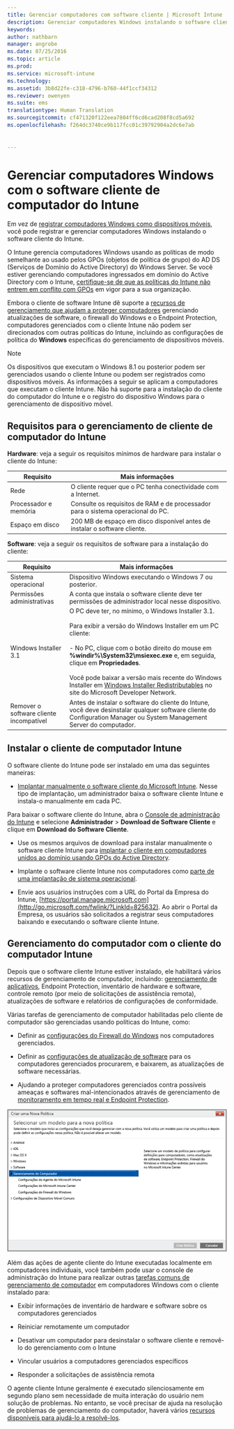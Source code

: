 ```yaml
---
title: Gerenciar computadores com software cliente | Microsoft Intune
description: Gerenciar computadores Windows instalando o software cliente do Intune.
keywords: 
author: nathbarn
manager: angrobe
ms.date: 07/25/2016
ms.topic: article
ms.prod: 
ms.service: microsoft-intune
ms.technology: 
ms.assetid: 3b8d22fe-c318-4796-b760-44f1ccf34312
ms.reviewer: owenyen
ms.suite: ems
translationtype: Human Translation
ms.sourcegitcommit: cf471320f122eea7804ff6cd6cad208f8cd5a692
ms.openlocfilehash: f264dc3740ce9b117fcc01c39792904a2dc6e7ab


---
```


# Gerenciar computadores Windows com o software cliente de computador do Intune
Em vez de [registrar computadores Windows como dispositivos móveis](set-up-windows-device-management-with-microsoft-intune.md), você pode registrar e gerenciar computadores Windows instalando o software cliente do Intune.

O Intune gerencia computadores Windows usando as políticas de modo semelhante ao usado pelos GPOs (objetos de política de grupo) do AD DS (Serviços de Domínio do Active Directory) do Windows Server. Se você estiver gerenciando computadores ingressados em domínio do Active Directory com o Intune, [certifique-se de que as políticas do Intune não entrem em conflito com GPOs](resolve-gpo-and-microsoft-intune-policy-conflicts.md) em vigor para a sua organização.

Embora o cliente de software Intune dê suporte a [recursos de gerenciamento que ajudam a proteger computadores](policies-to-protect-windows-pcs-in-microsoft-intune.md) gerenciando atualizações de software, o firewall do Windows e o Endpoint Protection, computadores gerenciados com o cliente Intune não podem ser direcionados com outras políticas do Intune, incluindo as configurações de política do **Windows** específicas do gerenciamento de dispositivos móveis.

> [!NOTE]
> Os dispositivos que executam o Windows 8.1 ou posterior podem ser gerenciados usando o cliente Intune ou podem ser registrados como dispositivos móveis. As informações a seguir se aplicam a computadores que executam o cliente Intune. Não há suporte para a instalação do cliente do computador do Intune e o registro do dispositivo Windows para o gerenciamento de dispositivo móvel.

## Requisitos para o gerenciamento de cliente de computador do Intune

**Hardware**: veja a seguir os requisitos mínimos de hardware para instalar o cliente do Intune:

|Requisito|Mais informações|
|---------------|--------------------|
|Rede|O cliente requer que o PC tenha conectividade com a Internet.|
|Processador e memória|Consulte os requisitos de RAM e de processador para o sistema operacional do PC.|
|Espaço em disco|200 MB de espaço em disco disponível antes de instalar o software cliente.|

**Software**: veja a seguir os requisitos de software para a instalação do cliente:

|Requisito|Mais informações|
|---------------|--------------------|
|Sistema operacional | Dispositivo Windows executando o Windows 7 ou posterior. |
|Permissões administrativas|A conta que instala o software cliente deve ter permissões de administrador local nesse dispositivo.|
|Windows Installer 3.1|O PC deve ter, no mínimo, o Windows Installer 3.1.<br /><br />Para exibir a versão do Windows Installer em um PC cliente:<br /><br />-   No PC, clique com o botão direito do mouse em **%windir%\System32\msiexec.exe** e, em seguida, clique em **Propriedades**.<br /><br />Você pode baixar a versão mais recente do Windows Installer em [Windows Installer Redistributables](http://go.microsoft.com/fwlink/?LinkID=234258) no site do Microsoft Developer Network.|
|Remover o software cliente incompatível|Antes de instalar o software do cliente do Intune, você deve desinstalar qualquer software cliente do Configuration Manager ou System Management Server do computador.|

## Instalar o cliente de computador Intune
O software cliente do Intune pode ser instalado em uma das seguintes maneiras:

-  [Implantar manualmente o software cliente do Microsoft Intune](install-the-windows-pc-client-with-microsoft-intune.md#to-manually-deploy-the-client-software). Nesse tipo de implantação, um administrador baixa o software cliente Intune e instala-o manualmente em cada PC.

  Para baixar o software cliente do Intune, abra o [Console de administração do Intune](https://manage.microsoft.com) e selecione **Administrador** > **Download de Software Cliente** e clique em **Download do Software Cliente**.

-  Use os mesmos arquivos de download para instalar manualmente o software cliente Intune para [implantar o cliente em computadores unidos ao domínio usando GPOs do Active Directory](install-the-windows-pc-client-with-microsoft-intune.md#to-automatically-deploy-the-client-software-by-using-group-policy).

-  Implante o software cliente Intune nos computadores como [parte de uma implantação de sistema operacional](install-the-windows-pc-client-with-microsoft-intune.md#install-the-microsoft-intune-client-software-as-part-of-an-image).

-  Envie aos usuários instruções com a URL do Portal da Empresa do Intune, [https://portal.manage.microsoft.com](http://go.microsoft.com/fwlink/?LinkId=825632). Ao abrir o Portal da Empresa, os usuários são solicitados a registrar seus computadores baixando e executando o software cliente Intune.

## Gerenciamento do computador com o cliente do computador Intune
Depois que o software cliente Intune estiver instalado, ele habilitará vários recursos de gerenciamento de computador, incluindo: [gerenciamento de aplicativos](deploy-apps-in-microsoft-intune.md), Endpoint Protection, inventário de hardware e software, controle remoto (por meio de solicitações de assistência remota), atualizações de software e relatórios de configurações de conformidade.

Várias tarefas de gerenciamento de computador habilitadas pelo cliente de computador são gerenciadas usando políticas do Intune, como:

-   Definir as [configurações do Firewall do Windows](help-protect-windows-pcs-using-windows-firewall-policies-in-microsoft-intune.md) nos computadores gerenciados.

-   Definir as [configurações de atualização de software](keep-windows-pcs-up-to-date-with-software-updates-in-microsoft-intune.md) para os computadores gerenciados procurarem, e baixarem, as atualizações de software necessárias.

-   Ajudando a proteger computadores gerenciados contra possíveis ameaças e softwares mal-intencionados através de gerenciamento de [monitoramento em tempo real e Endpoint Protection](help-secure-windows-pcs-with-endpoint-protection-for-microsoft-intune.md).

![Modelo de políticas para computadores Windows](../media/pc_policy_template.png)

Além das ações de agente cliente do Intune executadas localmente em computadores individuais, você também pode usar o console de administração do Intune para realizar outras [tarefas comuns de gerenciamento de computador](common-windows-pc-management-tasks-with-the-microsoft-intune-computer-client.md) em computadores Windows com o cliente instalado para:

-   Exibir informações de inventário de hardware e software sobre os computadores gerenciados

-   Reiniciar remotamente um computador

-   Desativar um computador para desinstalar o software cliente e removê-lo do gerenciamento com o Intune

-   Vincular usuários a computadores gerenciados específicos

-   Responder a solicitações de assistência remota

O agente cliente Intune geralmente é executado silenciosamente em segundo plano sem necessidade de muita interação do usuário nem solução de problemas. No entanto, se você precisar de ajuda na resolução de problemas de gerenciamento do computador, haverá vários [recursos disponíveis para ajudá-lo a resolvê-los](/intune/troubleshoot/troubleshoot-client-setup-in-microsoft-intune).



<!--HONumber=Aug16_HO4-->


